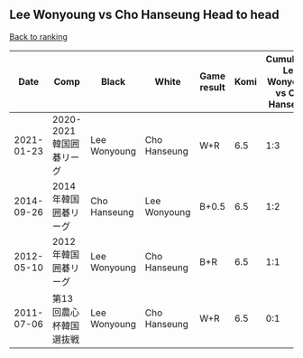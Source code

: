 ## Lee Wonyoung vs Cho Hanseung Head to head

[Back to ranking](../../index.md)




| **Date** | **Comp** | **Black** | **White** | **Game result** | **Komi** | **Cumulative Lee Wonyoung vs Cho Hanseung** | **Lee Wonyoung streak** | **Cho Hanseung streak** | 
| --- | --- | --- | --- | --- | --- | --- | --- | --- |
| 2021-01-23 | 2020-2021韓国囲碁リーグ | Lee Wonyoung | Cho Hanseung | W+R | 6.5 | 1:3 | 0 | 2 | 
| 2014-09-26 | 2014年韓国囲碁リーグ | Cho Hanseung | Lee Wonyoung | B+0.5 | 6.5 | 1:2 | 0 | 1 | 
| 2012-05-10 | 2012年韓国囲碁リーグ | Lee Wonyoung | Cho Hanseung | B+R | 6.5 | 1:1 | 1 | 0 | 
| 2011-07-06 | 第13回農心杯韓国選抜戦 | Lee Wonyoung | Cho Hanseung | W+R | 6.5 | 0:1 | 0 | 1 |




